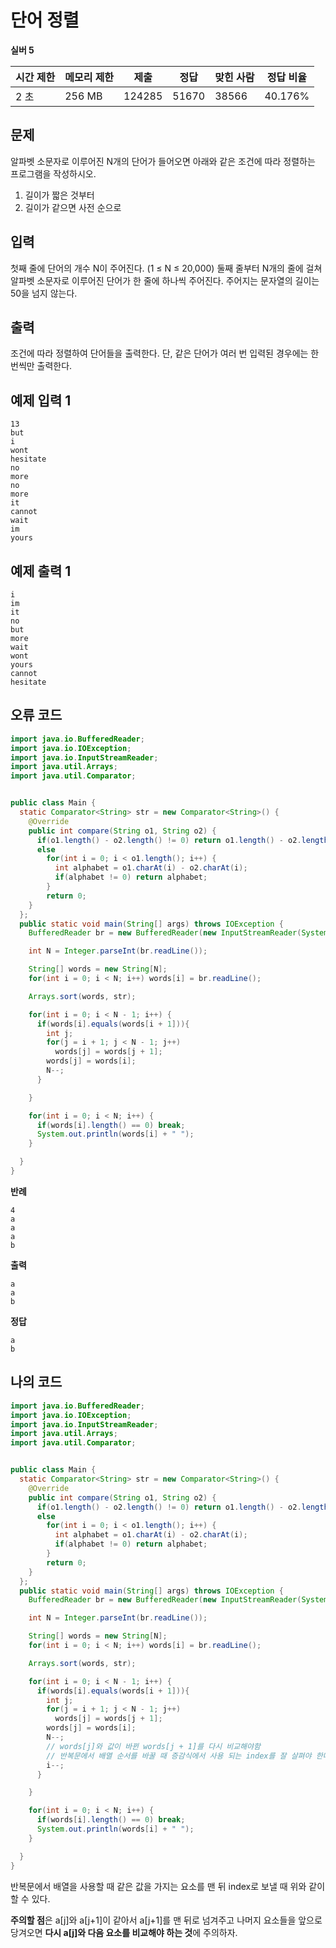 # 단어 정렬

**실버 5**

|시간 제한	|메모리 제한|	제출|	정답	|맞힌 사람|	정답 비율|
|---|---|---|---|---|---|
|2 초|	256 MB	|124285|	51670|	38566	|40.176%|

## 문제

알파벳 소문자로 이루어진 N개의 단어가 들어오면 아래와 같은 조건에 따라 정렬하는 프로그램을 작성하시오.

1. 길이가 짧은 것부터
2. 길이가 같으면 사전 순으로

## 입력 

첫째 줄에 단어의 개수 N이 주어진다. (1 ≤ N ≤ 20,000) 둘째 줄부터 N개의 줄에 걸쳐 알파벳 소문자로 이루어진 단어가 한 줄에 하나씩 주어진다. 주어지는 문자열의 길이는 50을 넘지 않는다.

## 출력 

조건에 따라 정렬하여 단어들을 출력한다. 단, 같은 단어가 여러 번 입력된 경우에는 한 번씩만 출력한다.

## 예제 입력 1

```
13
but
i
wont
hesitate
no
more
no
more
it
cannot
wait
im
yours
```

## 예제 출력 1

```
i
im
it
no
but
more
wait
wont
yours
cannot
hesitate
```

## 오류 코드

```java
import java.io.BufferedReader;
import java.io.IOException;
import java.io.InputStreamReader;
import java.util.Arrays;
import java.util.Comparator;


public class Main {
  static Comparator<String> str = new Comparator<String>() {
    @Override
    public int compare(String o1, String o2) {
      if(o1.length() - o2.length() != 0) return o1.length() - o2.length();
      else
        for(int i = 0; i < o1.length(); i++) {
          int alphabet = o1.charAt(i) - o2.charAt(i);
          if(alphabet != 0) return alphabet;
        }
        return 0;
    }
  };
  public static void main(String[] args) throws IOException {
    BufferedReader br = new BufferedReader(new InputStreamReader(System.in));

    int N = Integer.parseInt(br.readLine());

    String[] words = new String[N];
    for(int i = 0; i < N; i++) words[i] = br.readLine();

    Arrays.sort(words, str);

    for(int i = 0; i < N - 1; i++) {
      if(words[i].equals(words[i + 1])){
        int j;
        for(j = i + 1; j < N - 1; j++)
          words[j] = words[j + 1];
        words[j] = words[i];
        N--;
      }

    }

    for(int i = 0; i < N; i++) {
      if(words[i].length() == 0) break;
      System.out.println(words[i] + " ");
    }

  }
}

```

**반례**

```
4
a
a
a
b
```

**출력**

```
a
a
b
```

**정답**

```
a
b
```

## 나의 코드

```java
import java.io.BufferedReader;
import java.io.IOException;
import java.io.InputStreamReader;
import java.util.Arrays;
import java.util.Comparator;


public class Main {
  static Comparator<String> str = new Comparator<String>() {
    @Override
    public int compare(String o1, String o2) {
      if(o1.length() - o2.length() != 0) return o1.length() - o2.length();
      else
        for(int i = 0; i < o1.length(); i++) {
          int alphabet = o1.charAt(i) - o2.charAt(i);
          if(alphabet != 0) return alphabet;
        }
        return 0;
    }
  };
  public static void main(String[] args) throws IOException {
    BufferedReader br = new BufferedReader(new InputStreamReader(System.in));

    int N = Integer.parseInt(br.readLine());

    String[] words = new String[N];
    for(int i = 0; i < N; i++) words[i] = br.readLine();

    Arrays.sort(words, str);

    for(int i = 0; i < N - 1; i++) {
      if(words[i].equals(words[i + 1])){
        int j;
        for(j = i + 1; j < N - 1; j++)
          words[j] = words[j + 1];
        words[j] = words[i];
        N--;
        // words[j]와 값이 바뀐 words[j + 1]를 다시 비교해야함
        // 반복문에서 배열 순서를 바꿀 때 증감식에서 사용 되는 index를 잘 살펴야 한다.
        i--;
      }

    }

    for(int i = 0; i < N; i++) {
      if(words[i].length() == 0) break;
      System.out.println(words[i] + " ");
    }

  }
}
```

반복문에서 배열을 사용할 때 같은 값을 가지는 요소를 맨 뒤 index로 보낼 때 위와 같이 할 수 있다.

**주의할 점**은 a[j]와 a[j+1]이 같아서 a[j+1]를 맨 뒤로 넘겨주고 나머지 요소들을 앞으로 당겨오면 **다시 a[j]와 다음 요소를 비교해야 하는 것**에 주의하자.

